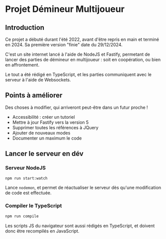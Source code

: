 # Projet Démineur Multijoueur

## Introduction
Ce projet a débuté durant l'été 2022, avant d'être repris en main et terminé en 2024. Sa première version "finie" date du 29/12/2024.

C'est un site internet lancé à l'aide de NodeJS et Fastify, permetant de lancer des parties de démineur en multijoueur : soit en coopération, ou bien en affrontement.

Le tout a été rédigé en TypeScript, et les parties communiquent avec le serveur à l'aide de Websockets.

## Points à améliorer

Des choses à modifier, qui arriveront peut-être dans un futur proche !

- Accessibilité : créer un tutoriel 
- Mettre à jour Fastify vers la version 5
- Supprimer toutes les références à JQuery
- Ajouter de nouveaux modes
- Documenter un maximum le code

## Lancer le serveur en dév

### Serveur NodeJS 
```bash
npm run start:watch
```

Lance `nodemon`, et permet de réactualiser le serveur dès qu'une modification de code est effectuée.

### Compiler le TypeScript
```bash
npm run compile
```

Les scripts JS du navigateur sont aussi rédigés en TypeScript, et doivent donc être recompilés en JavaScript. 